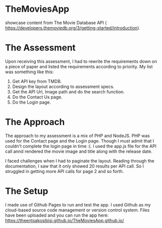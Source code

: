 # TheMoviesApp
showcase content from ​The Movie Database API
(​https://developers.themoviedb.org/3/getting-started/introduction​).
# The Assessment
Upon receiving this assessment, I had to rewrite the requirements down on a piece of paper and listed the requirements according to priority.
My list was something like this:
1. Get API key from TMDB.
2. Design the layout according to assessment specs.
3. Get the API Url, Image path and do the search function.
4. Do the Contact Us page.
5. Do the Login page.

# The Approach
The approach to my assessment is a mix of PHP and NodeJS.
PHP was used for the Contact page and the Login page. Though I must admit that I couldn't complete the login page in time :(.
I used the app.js file for the API call annd rendered the movie image and title along with the release date. 

I faced challenges when I had to paginate the layout. Reading through the documentation, I saw that it only showed 20 results per API call. So I struggled in getting more API calls for page 2 and so forth.

# The Setup
I made use of Github Pages to run and test the app. I used Github as my cloud-based source code management or version control system. Files have been uploaded and you can run the app here: https://theentsakosibisi.github.io/TheMoviesApp.github.io/
